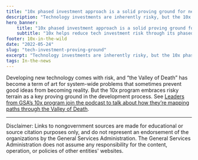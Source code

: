 ```yaml
---
title: "10x phased investment approach is a solid proving ground for new technology"
description: "Technology investments are inherently risky, but the 10x phased approach offers a proving ground for good ideas."
hero_banner:
    title: "10x phased investment approach is a solid proving ground for new technology"
    subtitle: "10x helps reduce tech investment risk through its phased approach, helping good ideas become a reality."
footer: 10x-in-the-wild
date: "2022-05-24"
slug: "tech-investment-proving-ground"
excerpt: "Technology investments are inherently risky, but the 10x phased approach offers a proving ground for good ideas."
tags: In-the-news
---
```


Developing new technology comes with risk, and “the Valley of Death” has become a term of art for system-wide problems that sometimes prevent good ideas from becoming reality. But the 10x program embraces risky terrain as a key proving ground in the development process. See <a class="usa-link usa-link--external" rel="noreferrer" href="https://www.nextgov.com/podcasts/2022/05/critical-update-good-death-our-only-goal/367227/">Leaders from GSA’s 10x program join the podcast to talk about how they’re mapping paths through the Valley of Death</a>.

---

<p class="disclaimer">Disclaimer: Links to nongovernment sources are made for educational or source citation purposes only, and do not represent an endorsement of the organizations by the General Services Administration. The General Services Administration does not assume any responsibility for the content, operation, or policies of other entities' websites.
</p>
